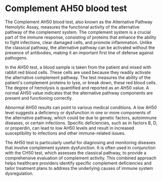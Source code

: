 <!--
source: GPT-4o
abbr: AH50
aka: alternative pathway hemolytic assay
aka: alternative pathway hemolytic 50% lysis test for complement system
tags: tests body-complement-system
-->

# Complement AH50 blood test

The Complement AH50 blood test, also known as the Alternative Pathway Hemolytic Assay, measures the functional activity of the alternative pathway of the complement system. The complement system is a crucial part of the immune response, consisting of proteins that enhance the ability to fight infections, clear damaged cells, and promote inflammation. Unlike the classical pathway, the alternative pathway can be activated without the presence of antibodies, making it an important first line of defense against pathogens.

In the AH50 test, a blood sample is taken from the patient and mixed with rabbit red blood cells. These cells are used because they readily activate the alternative complement pathway. The test measures the ability of the patient's complement proteins to lyse, or break down, these red blood cells. The degree of hemolysis is quantified and reported as an AH50 value. A normal AH50 value indicates that the alternative pathway components are present and functioning correctly.

Abnormal AH50 results can point to various medical conditions. A low AH50 level suggests a deficiency or dysfunction in one or more components of the alternative pathway, which could be due to genetic factors, autoimmune diseases, or certain infections. Specific deficiencies, such as in factors B, D, or properdin, can lead to low AH50 levels and result in increased susceptibility to infections and other immune-related issues.

The AH50 test is particularly useful for diagnosing and monitoring diseases that involve complement system dysfunction. It is often used in conjunction with the CH50 test, which assesses the classical pathway, to provide a comprehensive evaluation of complement activity. This combined approach helps healthcare providers identify specific complement deficiencies and tailor treatment plans to address the underlying causes of immune system dysregulation.
